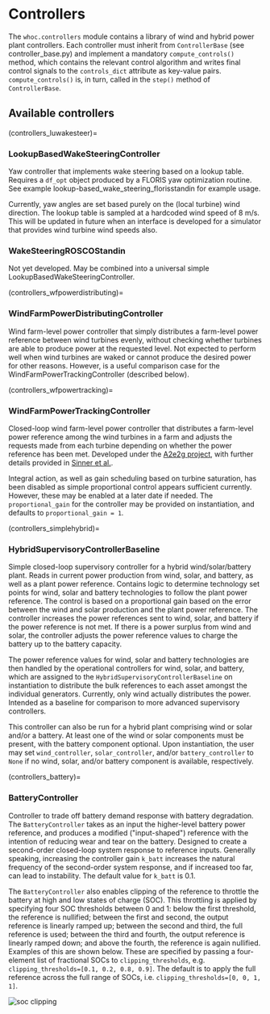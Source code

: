 # Controllers

The `whoc.controllers` module contains a library of wind and hybrid power plant
controllers. Each controller must inherit from `ControllerBase` (see 
controller_base.py) and implement a
mandatory `compute_controls()` method, which contains the relevant control 
algorithm and writes final control signals to the `controls_dict` attribute 
as key-value pairs. `compute_controls()` is, in turn, called in the `step()`
method of `ControllerBase`.

## Available controllers

(controllers_luwakesteer)=
### LookupBasedWakeSteeringController
Yaw controller that implements wake steering based on a lookup table. 
Requires a `df_opt` object produced by a FLORIS yaw optimization routine. See example 
lookup-based_wake_steering_florisstandin for example usage.

Currently, yaw angles are set based purely on the (local turbine) wind direction. The lookup table
is sampled at a hardcoded wind speed of 8 m/s. This will be updated in future when an interface is
developed for a simulator that provides wind turbine wind speeds also.

### WakeSteeringROSCOStandin
Not yet developed. May be combined into a universal simple LookupBasedWakeSteeringController.

(controllers_wfpowerdistributing)=
### WindFarmPowerDistributingController

Wind farm-level power controller that simply distributes a farm-level power 
reference between wind turbines evenly, without checking whether turbines are 
able to produce power at the requested level. Not expected to perform well when
wind turbines are waked or cannot produce the desired power for other reasons. 
However, is a useful comparison case for the WindFarmPowerTrackingController 
(described below).

(controllers_wfpowertracking)=
### WindFarmPowerTrackingController

Closed-loop wind farm-level power controller that distributes a farm-level 
power reference among the wind turbines in a farm and adjusts the requests made
from each turbine depending on whether the power reference has been met. 
Developed under the [A2e2g project](https://github.com/NREL/a2e2g), with 
further details provided in 
[Sinner et al.](https://pubs.aip.org/aip/jrse/article/15/5/053304/2913100).

Integral action, as well as gain scheduling based on turbine saturation, has been disabled as 
simple proportional control appears sufficient currently. However, these may be enabled at a 
later date if needed. The `proportional_gain` for the controller may be provided on instantiation,
and defaults to `proportional_gain = 1`.

(controllers_simplehybrid)=
### HybridSupervisoryControllerBaseline

Simple closed-loop supervisory controller for a hybrid wind/solar/battery plant.
Reads in current power production from wind, solar, and battery, as well as a plant power reference. Contains logic to determine technology set points for wind, solar and battery technologies to follow the plant power reference. The control is based on a proportional gain based on the error between the wind and solar production and the plant power reference. The controller increases the power references sent to wind, solar, and battery if the power reference is not met. If there is a power surplus from wind and solar, the controller adjusts the power reference values to charge the battery up to the battery capacity.

The power reference values for wind, solar and battery technologies are then handled by the operational controllers for wind, solar, and battery, which are assigned to the `HybridSupervisoryControllerBaseline` on instantiation to distribute the bulk references to each asset amongst the individual generators. Currently, only wind actually distributes the power.
Intended as a baseline for comparison to more advanced supervisory controllers.

This controller can also be run for a hybrid plant comprising wind or solar
and/or a battery. At least one of the wind or solar components must be present,
with the battery component optional. Upon instantiation, the user may set
`wind_controller`, `solar_controller`, and/or `battery_controller` to `None` if
no wind, solar, and/or battery component is available, respectively.

(controllers_battery)=
### BatteryController

Controller to trade off battery demand response with battery degradation. The
`BatteryController` takes as an input the higher-level battery power reference,
and produces a modified ("input-shaped") reference with the intention of 
reducing wear and tear on the battery. Designed to create a second-order closed-loop
system response to reference inputs.
Generally speaking, increasing the controller gain `k_batt` increases the natural
frequency of the second-order system response, and if increased too far, can lead to
instability. The default value for `k_batt` is 0.1.

The `BatteryController` also enables clipping of the reference to throttle the
battery at high and low states of charge (SOC). This throttling is applied by specifying
four SOC thresholds between 0 and 1: below the first threshold, the reference is nullified;
between the first and second, the output reference is linearly ramped up; between the second
and third, the full reference is used; between the third and fourth, the output reference is
linearly ramped down; and above the fourth, the reference is again nullified. Examples of 
this are shown below. These are specified by passing a four-element list of fractional
SOCs to 
`clipping_thresholds`, e.g. `clipping_thresholds=[0.1, 0.2, 0.8, 0.9]`.
The default is to apply the full reference across the full range of SOCs, i.e.
`clipping_thresholds=[0, 0, 1, 1]`.

![soc clipping](
    graphics/clipping-schedules.png
)
